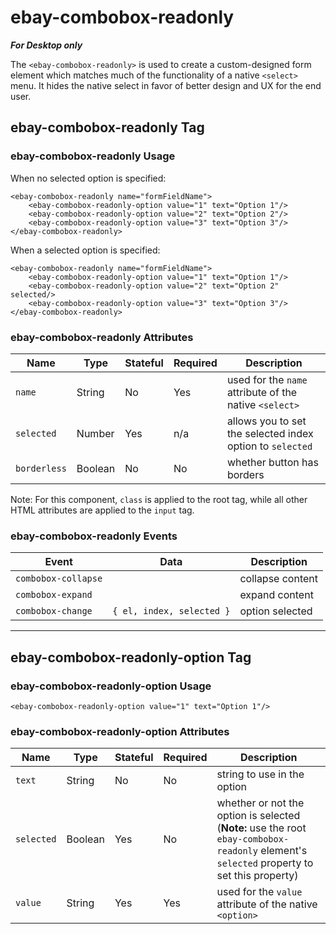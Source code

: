 # ebay-combobox-readonly

_**For Desktop only**_

The `<ebay-combobox-readonly>` is used to create a custom-designed form element which matches much of the functionality of a native `<select>` menu. It hides the native select in favor of better design and UX for the end user.

## ebay-combobox-readonly Tag

### ebay-combobox-readonly Usage

When no selected option is specified:

```marko
<ebay-combobox-readonly name="formFieldName">
    <ebay-combobox-readonly-option value="1" text="Option 1"/>
    <ebay-combobox-readonly-option value="2" text="Option 2"/>
    <ebay-combobox-readonly-option value="3" text="Option 3"/>
</ebay-combobox-readonly>
```

When a selected option is specified:

```marko
<ebay-combobox-readonly name="formFieldName">
    <ebay-combobox-readonly-option value="1" text="Option 1"/>
    <ebay-combobox-readonly-option value="2" text="Option 2" selected/>
    <ebay-combobox-readonly-option value="3" text="Option 3"/>
</ebay-combobox-readonly>
```

### ebay-combobox-readonly Attributes

Name | Type | Stateful | Required | Description
--- | --- | --- | --- | ---
`name` | String | No | Yes | used for the `name` attribute of the native `<select>`
`selected` | Number | Yes | n/a | allows you to set the selected index option to `selected`
`borderless` | Boolean | No | No | whether button has borders

Note: For this component, `class` is applied to the root tag, while all other HTML attributes are applied to the `input` tag.

### ebay-combobox-readonly Events

Event | Data |  Description
--- | --- | ---
`combobox-collapse` | | collapse content
`combobox-expand` | | expand content
`combobox-change` | `{ el, index, selected }` | option selected
---

## ebay-combobox-readonly-option Tag

### ebay-combobox-readonly-option Usage

```marko
<ebay-combobox-readonly-option value="1" text="Option 1"/>
```

### ebay-combobox-readonly-option Attributes

Name | Type | Stateful | Required | Description
--- | --- | --- | --- | ---
`text` | String | No | No | string to use in the option
`selected` | Boolean | Yes | No | whether or not the option is selected (**Note:** use the root `ebay-combobox-readonly` element's `selected` property to set this property)
`value`  | String | Yes | Yes | used for the `value` attribute of the native `<option>`
